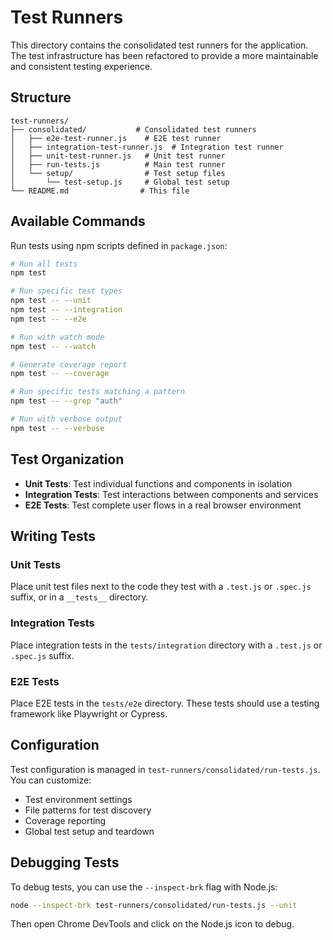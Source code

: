 # Test Runners

This directory contains the consolidated test runners for the application. The test infrastructure has been refactored to provide a more maintainable and consistent testing experience.

## Structure

```
test-runners/
├── consolidated/           # Consolidated test runners
│   ├── e2e-test-runner.js    # E2E test runner
│   ├── integration-test-runner.js  # Integration test runner
│   ├── unit-test-runner.js   # Unit test runner
│   ├── run-tests.js          # Main test runner
│   └── setup/                # Test setup files
│       └── test-setup.js     # Global test setup
└── README.md                # This file
```

## Available Commands

Run tests using npm scripts defined in `package.json`:

```bash
# Run all tests
npm test

# Run specific test types
npm test -- --unit
npm test -- --integration
npm test -- --e2e

# Run with watch mode
npm test -- --watch

# Generate coverage report
npm test -- --coverage

# Run specific tests matching a pattern
npm test -- --grep "auth"

# Run with verbose output
npm test -- --verbose
```

## Test Organization

- **Unit Tests**: Test individual functions and components in isolation
- **Integration Tests**: Test interactions between components and services
- **E2E Tests**: Test complete user flows in a real browser environment

## Writing Tests

### Unit Tests

Place unit test files next to the code they test with a `.test.js` or `.spec.js` suffix, or in a `__tests__` directory.

### Integration Tests

Place integration tests in the `tests/integration` directory with a `.test.js` or `.spec.js` suffix.

### E2E Tests

Place E2E tests in the `tests/e2e` directory. These tests should use a testing framework like Playwright or Cypress.

## Configuration

Test configuration is managed in `test-runners/consolidated/run-tests.js`. You can customize:

- Test environment settings
- File patterns for test discovery
- Coverage reporting
- Global test setup and teardown

## Debugging Tests

To debug tests, you can use the `--inspect-brk` flag with Node.js:

```bash
node --inspect-brk test-runners/consolidated/run-tests.js --unit
```

Then open Chrome DevTools and click on the Node.js icon to debug.
